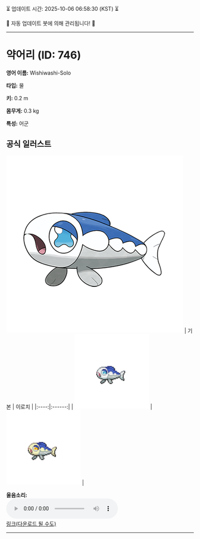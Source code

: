 
⏳ 업데이트 시간: 2025-10-06 06:58:30 (KST) ⏳

🤖 자동 업데이트 봇에 의해 관리됩니다! 🤖

---

# 약어리 (ID: 746)
**영어 이름:** Wishiwashi-Solo

**타입:** 물

**키:** 0.2 m

**몸무게:** 0.3 kg

**특성:** 어군

## 공식 일러스트
![](https://raw.githubusercontent.com/PokeAPI/sprites/master/sprites/pokemon/other/official-artwork/746.png)
| 기본 | 이로치 |
|:----:|:------:|
| <img src="https://raw.githubusercontent.com/PokeAPI/sprites/master/sprites/pokemon/746.png" width="200"> | <img src="https://raw.githubusercontent.com/PokeAPI/sprites/master/sprites/pokemon/shiny/746.png" width="200"> |

**울음소리:**<br><audio controls src="https://raw.githubusercontent.com/PokeAPI/cries/main/cries/pokemon/latest/746.ogg"></audio><br> [링크(다운로드 될 수도)](https://raw.githubusercontent.com/PokeAPI/cries/main/cries/pokemon/latest/746.ogg)


---
